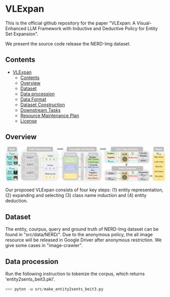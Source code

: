 # VLExpan
This is the official github repository for the paper "VLExpan: A Visual-Enhanced LLM Framework with Inductive and Deductive Policy for Entity Set Expansion".

We present the source code release the NERD-Img dataset.

## Contents

- [VLExpan](#VLExpan)
  - [Contents](#contents)
  - [Overview](#overview)
  - [Dataset](#Dataset)
  - [Data procession](#Data-procession)
  - [Data Format](#data-format)
  - [Dataset Construction](#dataset-construction)
  - [Downstream Tasks](#downstream-tasks)
  - [Resource Maintenance Plan](#Resource-Maintenance-Plan)
  - [License](#license)

## Overview
<img src="VLExpan.jpg"/>

Our proposed VLExpan consists of four key steps: (1) entity representation, (2) expanding and selecting (3) class name induction and (4) entity deduction.

## Dataset
The entity, courpus, query and ground truth of NERD-Img dataset can be found in "src/data/NERD/". 
Due to the anonymous policy, the all image resource will be released in Google Driver after anonymous restriction. We give some cases in "image-crawler". 

## Data procession
Run the following instruction to tokenize the corpus, which returns 'entity2sents_beit3.pkl'.
```python
>>> pyton -u src/make_entity2sents_beit3.py
```
